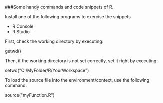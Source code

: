 ###Some handy commands and code snippets of R.

Install one of the following programs to exercise the snippets.
  - R Console
  - R Studio

First, check the working directory by executing:

getwd()

Then, if the working directory is not set correctly, set it right by executing:

setwd("C:/MyFolder/R/YourWorkspace")

To load the source file into the environment/context, use the following command:

source("myFunction.R")


